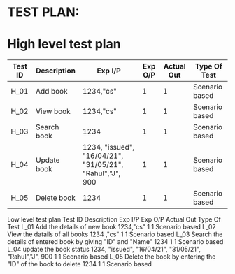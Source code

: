 # TEST PLAN:

# High level test plan

| Test ID	 |   Description	  |    Exp I/P        	                                         |Exp O/P | Actual Out	|Type Of Test   |
|----------|------------------|--------------------------------------------------------------|--------|-------------|---------------|
| H_01	   |   Add book	      |   1234,"cs"	                                                 |  1	    | 1           |Scenario based |
| H_02	   |  View book	      |     1234,"cs"	                                               | 1	    | 1	          |Scenario based |
| H_03	   |  Search book	    |         1234	                                               |  1	    | 1	          |Scenario based |
| H_04	   |  Update book	    |      1234, "issued", "16/04/21", "31/05/21", "Rahul","J", 900| 1	    | 1	          |Scenario based |
| H_05	   |  Delete book	    |      1234	                                                   | 1	    |  1	        |Scenario based |


Low level test plan
Test ID	Description	Exp I/P	Exp O/P	Actual Out	Type Of Test
L_01	Add the details of new book	1234,"cs"	1	1	Scenario based
L_02	View the datails of all books	1234 ,"cs"	1	1	Scenario based
L_03	Search the details of entered book by giving "ID" and "Name"	1234	1	1	Scenario based
L_04	update the book status	1234, "issued", "16/04/21", "31/05/21", "Rahul","J", 900	1	1	Scenario based
L_05	Delete the book by entering the "ID" of the book to delete	1234	1	1	Scenario based
